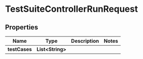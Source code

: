 

# TestSuiteControllerRunRequest


## Properties

| Name | Type | Description | Notes |
|------------ | ------------- | ------------- | -------------|
|**testCases** | **List&lt;String&gt;** |  |  |



